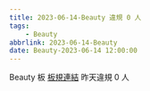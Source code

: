 ```yaml
---
title: 2023-06-14-Beauty 違規 0 人
tags:
    - Beauty
abbrlink: 2023-06-14-Beauty
date: Beauty-2023-06-14 12:00:00
---
```

Beauty 板 [板規連結](https://www.ptt.cc/bbs/Beauty/M.1630069980.A.84B.html)
昨天違規 0 人
